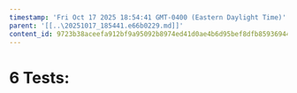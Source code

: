 ```yaml
---
timestamp: 'Fri Oct 17 2025 18:54:41 GMT-0400 (Eastern Daylight Time)'
parent: '[[..\20251017_185441.e66b0229.md]]'
content_id: 9723b38aceefa912bf9a95092b8974ed41d0ae4b6d95bef8dfb8593694428ee8
---
```


# 6 Tests:
